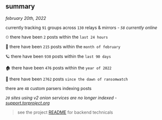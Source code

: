 
## summary
_february 20th, 2022_

currently tracking `91` groups across `130` relays & mirrors - _`58` currently online_

⏲ there have been `2` posts within the `last 24 hours`

🦈 there have been `215` posts within the `month of february`

🪐 there have been `930` posts within the `last 90 days`

🏚 there have been `476` posts within the `year of 2022`

🦕 there have been `2762` posts `since the dawn of ransomwatch`

there are `48` custom parsers indexing posts

_`20` sites using v2 onion services are no longer indexed - [support.torproject.org](https://support.torproject.org/onionservices/v2-deprecation/)_

> see the project [README](https://github.com/thetanz/ransomwatch#ransomwatch--) for backend technicals
